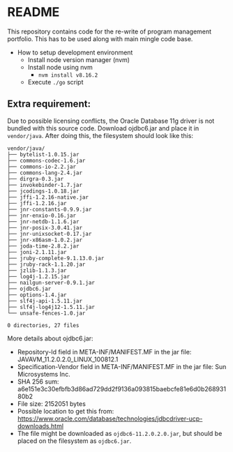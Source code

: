 # README

This repository contains code for the re-write of program management portfolio. This has to be used along with main mingle code base.

* How to setup development environment 
    * Install node version manager (nvm)
    * Install node using nvm 
        * `nvm install v8.16.2`
    * Execute `./go` script

## Extra requirement:

Due to possible licensing conflicts, the Oracle Database 11g driver is not bundled with this source code. Download ojdbc6.jar and place it in `vendor/java`. After doing this, the filesystem should look like this:

```
vendor/java/
├── bytelist-1.0.15.jar
├── commons-codec-1.6.jar
├── commons-io-2.2.jar
├── commons-lang-2.4.jar
├── dirgra-0.3.jar
├── invokebinder-1.7.jar
├── jcodings-1.0.18.jar
├── jffi-1.2.16-native.jar
├── jffi-1.2.16.jar
├── jnr-constants-0.9.9.jar
├── jnr-enxio-0.16.jar
├── jnr-netdb-1.1.6.jar
├── jnr-posix-3.0.41.jar
├── jnr-unixsocket-0.17.jar
├── jnr-x86asm-1.0.2.jar
├── joda-time-2.8.2.jar
├── joni-2.1.11.jar
├── jruby-complete-9.1.13.0.jar
├── jruby-rack-1.1.20.jar
├── jzlib-1.1.3.jar
├── log4j-1.2.15.jar
├── nailgun-server-0.9.1.jar
├── ojdbc6.jar
├── options-1.4.jar
├── slf4j-api-1.5.11.jar
├── slf4j-log4j12-1.5.11.jar
└── unsafe-fences-1.0.jar

0 directories, 27 files
```

More details about ojdbc6.jar:

- Repository-Id field in META-INF/MANIFEST.MF in the jar file: JAVAVM_11.2.0.2.0_LINUX_100812.1
- Specification-Vendor field in META-INF/MANIFEST.MF in the jar file: Sun Microsystems Inc.
- SHA 256 sum: a6e151e3c30efbfb3d86ad729dd2f9136a093815baebcfe81e6d0b26893180b2
- File size: 2152051 bytes
- Possible location to get this from: https://www.oracle.com/database/technologies/jdbcdriver-ucp-downloads.html
- The file might be downloaded as `ojdbc6-11.2.0.2.0.jar`, but should be placed on the filesystem as `ojdbc6.jar`.
